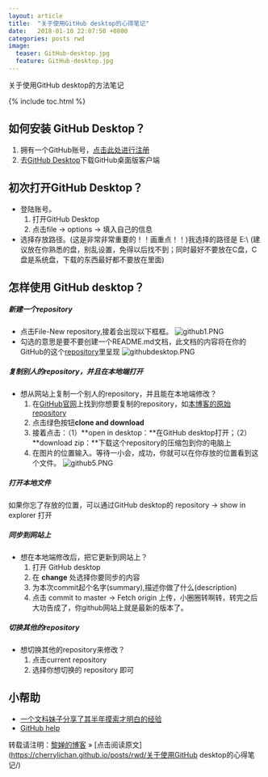```yaml
---
layout: article
title:  "关于使用GitHub desktop的心得笔记"
date:   2018-01-10 22:07:50 +0800
categories: posts rwd
image:
  teaser: GitHub-desktop.jpg
  feature: GitHub-desktop.jpg
---
```


关于使用GitHub desktop的方法笔记

{% include toc.html %}

## 如何安装 GitHub Desktop？
1. 拥有一个GitHub账号，[点击此处进行注册](https://github.com/join?source=header-home)
2. 去[GitHub Desktop](https://desktop.github.com/)下载GitHub桌面版客户端

## 初次打开GitHub Desktop？ 

- 登陆账号。
	1. 打开GitHub Desktop
	2. 点击file -> options -> 填入自己的信息
- 选择存放路径。(这是非常非常重要的！！画重点！！)我选择的路径是 E:\ (建议放在你熟悉的盘，别乱设置，免得以后找不到；同时最好不要放在C盘，C盘是系统盘，下载的东西最好都不要放在里面)

## 怎样使用 GitHub desktop？

##### 新建一个repository
- 点击File-New repository,接着会出现以下框框。
![github1.PNG](https://i.loli.net/2018/01/03/5a4c9fd1becf1.png)
- 勾选的意思是要不要创建一个README.md文档，此文档的内容将在你的GitHub的这个[repository](https://github.com/CherryLiChan/CherryLiChan.github.io)里呈现
![githubdesktop.PNG](https://i.loli.net/2018/01/03/5a4ca02a3b04f.png)

##### 复制别人的repository，并且在本地端打开
- 想从网站上复制一个别人的repository，并且能在本地端修改？
	1. 在[GitHub官网](https://github.com/)上找到你想要复制的repository，如[本博客的原始repository](https://github.com/mmistakes/skinny-bones-jekyll)
	2. 点击绿色按钮**clone and download**
	3. 接着点击：（1）**open in desktop：**在GitHub desktop打开；（2）**download zip：**下载这个repository的压缩包到你的电脑上
	4. 在图片的位置输入。等待一小会，成功，你就可以在你存放的位置看到这个文件。
![github5.PNG](https://i.loli.net/2018/01/03/5a4ca07477532.png)

##### 打开本地文件
如果你忘了存放的位置，可以通过GitHub desktop的 repository -> show in explorer 打开

##### 同步到网站上
- 想在本地端修改后，把它更新到网站上？
	1. 打开 GitHub desktop
	2. 在 **change** 处选择你要同步的内容
	3. 为本次commit起个名字(summary),描述你做了什么(description)
	4. 点击 commit to master -> Fetch origin 上传，小圈圈转啊转，转完之后大功告成了，你github网站上就是最新的版本了。

##### 切换其他的repository
- 想切换其他的repository来修改？
	1. 点击current repository
	2. 选择你想切换的 repository 即可

## 小帮助
- [一个文科妹子分享了其半年摸索才明白的经验](https://www.zhihu.com/question/20070065 )
- [GitHub help](https://help.github.com/)

转载请注明：[黎婵的博客](https://cherrylichan.github.io/) » [点击阅读原文](https://cherrylichan.github.io/posts/rwd/关于使用GitHub desktop的心得笔记/)
